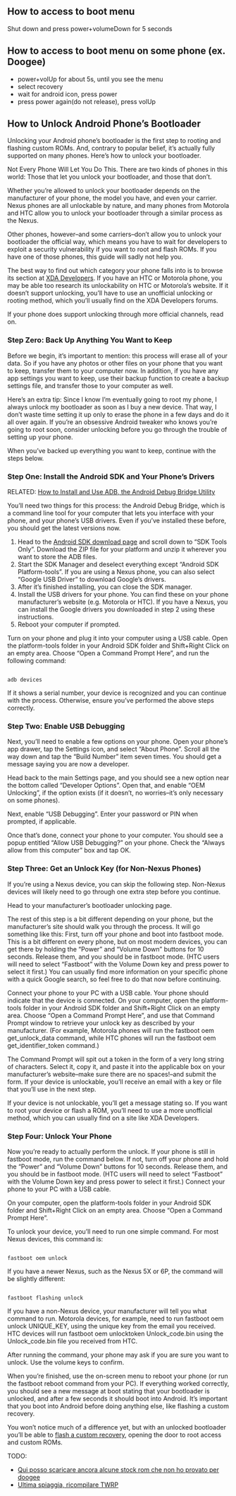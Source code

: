## How to access to boot menu
Shut down and press power+volumeDown for 5 seconds
## How to access to boot menu on some phone (ex. Doogee)
- power+volUp for about 5s, until you see the menu
- select recovery
- wait for android icon, press power
- press power again(do not release), press volUp 

## How to Unlock Android Phone’s Bootloader

Unlocking your Android phone’s bootloader is the first step to rooting and flashing custom ROMs. And, contrary to popular belief, it’s actually fully supported on many phones. Here’s how to unlock your bootloader.

Not Every Phone Will Let You Do This. There are two kinds of phones in this world: Those that let you unlock your bootloader, and those that don’t.

Whether you’re allowed to unlock your bootloader depends on the manufacturer of your phone, the model you have, and even your carrier. Nexus phones are all unlockable by nature, and many phones from Motorola and HTC allow you to unlock your bootloader through a similar process as the Nexus.

Other phones, however–and some carriers–don’t allow you to unlock your bootloader the official way, which means you have to wait for developers to exploit a security vulnerability if you want to root and flash ROMs. If you have one of those phones, this guide will sadly not help you.

The best way to find out which category your phone falls into is to browse its section at [XDA Developers](http://forum.xda-developers.com/). If you have an HTC or Motorola phone, you may be able too research its unlockability on HTC or Motorola’s website. If it doesn’t support unlocking, you’ll have to use an unofficial unlocking or rooting method, which you’ll usually find on the XDA Developers forums.

If your phone does support unlocking through more official channels, read on.

### Step Zero: Back Up Anything You Want to Keep

Before we begin, it’s important to mention: this process will erase all of your data. So if you have any photos or other files on your phone that you want to keep, transfer them to your computer now. In addition, if you have any app settings you want to keep, use their backup function to create a backup settings file, and transfer those to your computer as well.

Here’s an extra tip: Since I know I’m eventually going to root my phone, I always unlock my bootloader as soon as I buy a new device. That way, I don’t waste time setting it up only to erase the phone in a few days and do it all over again. If you’re an obsessive Android tweaker who knows you’re going to root soon, consider unlocking before you go through the trouble of setting up your phone.

When you’ve backed up everything you want to keep, continue with the steps below.

### Step One: Install the Android SDK and Your Phone’s Drivers

RELATED: [How to Install and Use ADB, the Android Debug Bridge Utility](https://www.howtogeek.com/125769/how-to-install-and-use-abd-the-android-debug-bridge-utility/)

You’ll need two things for this process: the Android Debug Bridge, which is a command line tool for your computer that lets you interface with your phone, and your phone’s USB drivers. Even if you’ve installed these before, you should get the latest versions now.
 
1) Head to the [Android SDK download page](http://developer.android.com/sdk/index.html) and scroll down to “SDK Tools Only”. Download the ZIP file for your platform and unzip it wherever you want to store the ADB files.
2) Start the SDK Manager and deselect everything except “Android SDK Platform-tools”. If you are using a Nexus phone, you can also select “Google USB Driver” to download Google’s drivers.
3) After it’s finished installing, you can close the SDK manager.
4) Install the USB drivers for your phone. You can find these on your phone manufacturer’s website (e.g. Motorola or HTC). If you have a Nexus, you can install the Google drivers you downloaded in step 2 using these instructions.
5) Reboot your computer if prompted.

Turn on your phone and plug it into your computer using a USB cable. Open the platform-tools folder in your Android SDK folder and Shift+Right Click on an empty area. Choose “Open a Command Prompt Here”, and run the following command:
<pre><code>
adb devices
</code></pre>
If it shows a serial number, your device is recognized and you can continue with the process. Otherwise, ensure you’ve performed the above steps correctly.

### Step Two: Enable USB Debugging

Next, you’ll need to enable a few options on your phone. Open your phone’s app drawer, tap the Settings icon, and select “About Phone”. Scroll all the way down and tap the “Build Number” item seven times. You should get a message saying you are now a developer.

Head back to the main Settings page, and you should see a new option near the bottom called “Developer Options”. Open that, and enable “OEM Unlocking”, if the option exists (if it doesn’t, no worries–it’s only necessary on some phones).

Next, enable “USB Debugging”. Enter your password or PIN when prompted, if applicable.

Once that’s done, connect your phone to your computer. You should see a popup entitled “Allow USB Debugging?” on your phone. Check the “Always allow from this computer” box and tap OK.

### Step Three: Get an Unlock Key (for Non-Nexus Phones)

If you’re using a Nexus device, you can skip the following step. Non-Nexus devices will likely need to go through one extra step before you continue.

Head to your manufacturer’s bootloader unlocking page.

The rest of this step is a bit different depending on your phone, but the manufacturer’s site should walk you through the process. It will go something like this: First, turn off your phone and boot into fastboot mode. This is a bit different on every phone, but on most modern devices, you can get there by holding the “Power” and “Volume Down” buttons for 10 seconds. Release them, and you should be in fastboot mode. (HTC users will need to select “Fastboot” with the Volume Down key and press power to select it first.) You can usually find more information on your specific phone with a quick Google search, so feel free to do that now before continuing.

Connect your phone to your PC with a USB cable. Your phone should indicate that the device is connected. On your computer, open the platform-tools folder in your Android SDK folder and Shift+Right Click on an empty area. Choose “Open a Command Prompt Here”, and use that Command Prompt window to retrieve your unlock key as described by your manufacturer. (For example, Motorola phones will run the fastboot oem get_unlock_data command, while HTC phones will run the fastboot oem get_identifier_token command.)

The Command Prompt will spit out a token in the form of a very long string of characters. Select it, copy it, and paste it into the applicable box on your manufacturer’s website–make sure there are no spaces!–and submit the form. If your device is unlockable, you’ll receive an email with a key or file that you’ll use in the next step.

If your device is not unlockable, you’ll get a message stating so. If you want to root your device or flash a ROM, you’ll need to use a more unofficial method, which you can usually find on a site like XDA Developers.

### Step Four: Unlock Your Phone

Now you’re ready to actually perform the unlock. If your phone is still in fastboot mode, run the command below. If not, turn off your phone and hold the “Power” and “Volume Down” buttons for 10 seconds. Release them, and you should be in fastboot mode. (HTC users will need to select “Fastboot” with the Volume Down key and press power to select it first.) Connect your phone to your PC with a USB cable.

On your computer, open the platform-tools folder in your Android SDK folder and Shift+Right Click on an empty area. Choose “Open a Command Prompt Here”.

To unlock your device, you’ll need to run one simple command. For most Nexus devices, this command is:
<pre><code>
fastboot oem unlock
</code></pre>
If you have a newer Nexus, such as the Nexus 5X or 6P, the command will be slightly different:
<pre><code>
fastboot flashing unlock
</code></pre>
If you have a non-Nexus device, your manufacturer will tell you what command to run. Motorola devices, for example, need to run fastboot oem unlock UNIQUE_KEY, using the unique key from the email you received. HTC devices will run fastboot oem unlocktoken Unlock_code.bin using the Unlock_code.bin file you received from HTC.

After running the command, your phone may ask if you are sure you want to unlock. Use the volume keys to confirm.

When you’re finished, use the on-screen menu to reboot your phone (or run the fastboot reboot command from your PC). If everything worked correctly, you should see a new message at boot stating that your bootloader is unlocked, and after a few seconds it should boot into Android. It’s important that you boot into Android before doing anything else, like flashing a custom recovery.

 You won’t notice much of a difference yet, but with an unlocked bootloader you’ll be able to [flash a custom recovery](https://www.howtogeek.com/193055/what-is-a-custom-recovery-on-android-and-why-would-i-want-one/), opening the door to root access and custom ROMs.

TODO:

- [Qui posso scaricare ancora alcune stock rom che non ho provato per doogee](https://www.getdroidtips.com/stock-rom-on-doogee-t5/)
- [Ultima spiaggia, ricompilare TWRP](https://forum.xda-developers.com/showthread.php?p=32965365#post32965365)